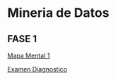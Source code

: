 # Mineria de Datos

## FASE 1

[Mapa Mental 1](https://github.com/Danielaht03/Mineria-de-Datos/blob/main/MapaMental_1_1872932.pdf)

[Examen Diagnostico](https://github.com/Danielaht03/Mineria-de-Datos/blob/main/ExamenDiagnostico_1872932.pdf)

